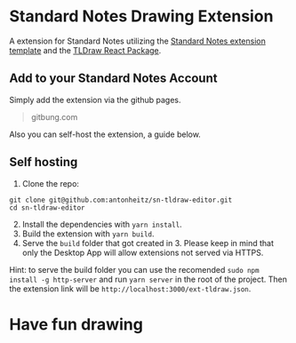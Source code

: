 # Standard Notes Drawing Extension

A extension for Standard Notes utilizing the [Standard Notes extension template](https://github.com/standardnotes/editor-template-cra-typescript) and the [TLDraw React Package](https://github.com/Tldraw/Tldraw).

## Add to your Standard Notes Account

Simply add the extension via the github pages.

> gitbung.com 

Also you can self-host the extension, a guide below.

## Self hosting

1. Clone the repo:

```
git clone git@github.com:antonheitz/sn-tldraw-editor.git
cd sn-tldraw-editor
```

2. Install the dependencies with `yarn install`.
3. Build the extension with `yarn build`.
4. Serve the `build` folder that got created in 3. Please keep in mind that only the Desktop App will allow extensions not served via HTTPS. 

Hint: to serve the build folder you can use the recomended `sudo npm install -g http-server` and run `yarn server` in the root of the project. Then the extension link will be `http://localhost:3000/ext-tldraw.json`.

# Have fun drawing
